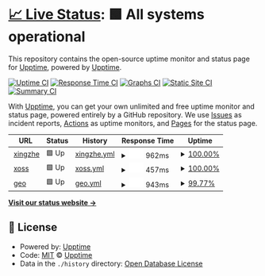 # [📈 Live Status](https://demo.upptime.js.org): <!--live status--> **🟩 All systems operational**

This repository contains the open-source uptime monitor and status page for [Upptime](https://upptime.js.org), powered by [Upptime](https://github.com/upptime/upptime).

[![Uptime CI](https://github.com/upptime/upptime/workflows/Uptime%20CI/badge.svg)](https://github.com/upptime/upptime/actions?query=workflow%3A%22Uptime+CI%22)
[![Response Time CI](https://github.com/upptime/upptime/workflows/Response%20Time%20CI/badge.svg)](https://github.com/upptime/upptime/actions?query=workflow%3A%22Response+Time+CI%22)
[![Graphs CI](https://github.com/upptime/upptime/workflows/Graphs%20CI/badge.svg)](https://github.com/upptime/upptime/actions?query=workflow%3A%22Graphs+CI%22)
[![Static Site CI](https://github.com/upptime/upptime/workflows/Static%20Site%20CI/badge.svg)](https://github.com/upptime/upptime/actions?query=workflow%3A%22Static+Site+CI%22)
[![Summary CI](https://github.com/upptime/upptime/workflows/Summary%20CI/badge.svg)](https://github.com/upptime/upptime/actions?query=workflow%3A%22Summary+CI%22)

With [Upptime](https://upptime.js.org), you can get your own unlimited and free uptime monitor and status page, powered entirely by a GitHub repository. We use [Issues](https://github.com/upptime/upptime/issues) as incident reports, [Actions](https://github.com/upptime/upptime/actions) as uptime monitors, and [Pages](https://demo.upptime.js.org) for the status page.

<!--start: status pages-->
<!-- This summary is generated by Upptime (https://github.com/upptime/upptime) -->
<!-- Do not edit this manually, your changes will be overwritten -->
<!-- prettier-ignore -->
| URL | Status | History | Response Time | Uptime |
| --- | ------ | ------- | ------------- | ------ |
| <img alt="" src="https://icons.duckduckgo.com/ip3/www.imxingzhe.com.ico" height="13"> [xingzhe](https://www.imxingzhe.com) | 🟩 Up | [xingzhe.yml](https://github.com/AoAoStudio/monitor/commits/HEAD/history/xingzhe.yml) | <details><summary><img alt="Response time graph" src="./graphs/xingzhe/response-time-week.png" height="20"> 962ms</summary><br><a href="https://demo.upptime.js.org/history/xingzhe"><img alt="Response time 1050" src="https://img.shields.io/endpoint?url=https%3A%2F%2Fraw.githubusercontent.com%2FAoAoStudio%2Fmonitor%2FHEAD%2Fapi%2Fxingzhe%2Fresponse-time.json"></a><br><a href="https://demo.upptime.js.org/history/xingzhe"><img alt="24-hour response time 1035" src="https://img.shields.io/endpoint?url=https%3A%2F%2Fraw.githubusercontent.com%2FAoAoStudio%2Fmonitor%2FHEAD%2Fapi%2Fxingzhe%2Fresponse-time-day.json"></a><br><a href="https://demo.upptime.js.org/history/xingzhe"><img alt="7-day response time 962" src="https://img.shields.io/endpoint?url=https%3A%2F%2Fraw.githubusercontent.com%2FAoAoStudio%2Fmonitor%2FHEAD%2Fapi%2Fxingzhe%2Fresponse-time-week.json"></a><br><a href="https://demo.upptime.js.org/history/xingzhe"><img alt="30-day response time 1059" src="https://img.shields.io/endpoint?url=https%3A%2F%2Fraw.githubusercontent.com%2FAoAoStudio%2Fmonitor%2FHEAD%2Fapi%2Fxingzhe%2Fresponse-time-month.json"></a><br><a href="https://demo.upptime.js.org/history/xingzhe"><img alt="1-year response time 1050" src="https://img.shields.io/endpoint?url=https%3A%2F%2Fraw.githubusercontent.com%2FAoAoStudio%2Fmonitor%2FHEAD%2Fapi%2Fxingzhe%2Fresponse-time-year.json"></a></details> | <details><summary><a href="https://demo.upptime.js.org/history/xingzhe">100.00%</a></summary><a href="https://demo.upptime.js.org/history/xingzhe"><img alt="All-time uptime 99.97%" src="https://img.shields.io/endpoint?url=https%3A%2F%2Fraw.githubusercontent.com%2FAoAoStudio%2Fmonitor%2FHEAD%2Fapi%2Fxingzhe%2Fuptime.json"></a><br><a href="https://demo.upptime.js.org/history/xingzhe"><img alt="24-hour uptime 100.00%" src="https://img.shields.io/endpoint?url=https%3A%2F%2Fraw.githubusercontent.com%2FAoAoStudio%2Fmonitor%2FHEAD%2Fapi%2Fxingzhe%2Fuptime-day.json"></a><br><a href="https://demo.upptime.js.org/history/xingzhe"><img alt="7-day uptime 100.00%" src="https://img.shields.io/endpoint?url=https%3A%2F%2Fraw.githubusercontent.com%2FAoAoStudio%2Fmonitor%2FHEAD%2Fapi%2Fxingzhe%2Fuptime-week.json"></a><br><a href="https://demo.upptime.js.org/history/xingzhe"><img alt="30-day uptime 100.00%" src="https://img.shields.io/endpoint?url=https%3A%2F%2Fraw.githubusercontent.com%2FAoAoStudio%2Fmonitor%2FHEAD%2Fapi%2Fxingzhe%2Fuptime-month.json"></a><br><a href="https://demo.upptime.js.org/history/xingzhe"><img alt="1-year uptime 99.97%" src="https://img.shields.io/endpoint?url=https%3A%2F%2Fraw.githubusercontent.com%2FAoAoStudio%2Fmonitor%2FHEAD%2Fapi%2Fxingzhe%2Fuptime-year.json"></a></details>
| <img alt="" src="https://icons.duckduckgo.com/ip3/www.xoss.co.ico" height="13"> [xoss](https://www.xoss.co) | 🟩 Up | [xoss.yml](https://github.com/AoAoStudio/monitor/commits/HEAD/history/xoss.yml) | <details><summary><img alt="Response time graph" src="./graphs/xoss/response-time-week.png" height="20"> 457ms</summary><br><a href="https://demo.upptime.js.org/history/xoss"><img alt="Response time 481" src="https://img.shields.io/endpoint?url=https%3A%2F%2Fraw.githubusercontent.com%2FAoAoStudio%2Fmonitor%2FHEAD%2Fapi%2Fxoss%2Fresponse-time.json"></a><br><a href="https://demo.upptime.js.org/history/xoss"><img alt="24-hour response time 445" src="https://img.shields.io/endpoint?url=https%3A%2F%2Fraw.githubusercontent.com%2FAoAoStudio%2Fmonitor%2FHEAD%2Fapi%2Fxoss%2Fresponse-time-day.json"></a><br><a href="https://demo.upptime.js.org/history/xoss"><img alt="7-day response time 457" src="https://img.shields.io/endpoint?url=https%3A%2F%2Fraw.githubusercontent.com%2FAoAoStudio%2Fmonitor%2FHEAD%2Fapi%2Fxoss%2Fresponse-time-week.json"></a><br><a href="https://demo.upptime.js.org/history/xoss"><img alt="30-day response time 476" src="https://img.shields.io/endpoint?url=https%3A%2F%2Fraw.githubusercontent.com%2FAoAoStudio%2Fmonitor%2FHEAD%2Fapi%2Fxoss%2Fresponse-time-month.json"></a><br><a href="https://demo.upptime.js.org/history/xoss"><img alt="1-year response time 481" src="https://img.shields.io/endpoint?url=https%3A%2F%2Fraw.githubusercontent.com%2FAoAoStudio%2Fmonitor%2FHEAD%2Fapi%2Fxoss%2Fresponse-time-year.json"></a></details> | <details><summary><a href="https://demo.upptime.js.org/history/xoss">100.00%</a></summary><a href="https://demo.upptime.js.org/history/xoss"><img alt="All-time uptime 100.00%" src="https://img.shields.io/endpoint?url=https%3A%2F%2Fraw.githubusercontent.com%2FAoAoStudio%2Fmonitor%2FHEAD%2Fapi%2Fxoss%2Fuptime.json"></a><br><a href="https://demo.upptime.js.org/history/xoss"><img alt="24-hour uptime 100.00%" src="https://img.shields.io/endpoint?url=https%3A%2F%2Fraw.githubusercontent.com%2FAoAoStudio%2Fmonitor%2FHEAD%2Fapi%2Fxoss%2Fuptime-day.json"></a><br><a href="https://demo.upptime.js.org/history/xoss"><img alt="7-day uptime 100.00%" src="https://img.shields.io/endpoint?url=https%3A%2F%2Fraw.githubusercontent.com%2FAoAoStudio%2Fmonitor%2FHEAD%2Fapi%2Fxoss%2Fuptime-week.json"></a><br><a href="https://demo.upptime.js.org/history/xoss"><img alt="30-day uptime 100.00%" src="https://img.shields.io/endpoint?url=https%3A%2F%2Fraw.githubusercontent.com%2FAoAoStudio%2Fmonitor%2FHEAD%2Fapi%2Fxoss%2Fuptime-month.json"></a><br><a href="https://demo.upptime.js.org/history/xoss"><img alt="1-year uptime 100.00%" src="https://img.shields.io/endpoint?url=https%3A%2F%2Fraw.githubusercontent.com%2FAoAoStudio%2Fmonitor%2FHEAD%2Fapi%2Fxoss%2Fuptime-year.json"></a></details>
| <img alt="" src="https://icons.duckduckgo.com/ip3/geo.imxingzhe.com.ico" height="13"> [geo](https://geo.imxingzhe.com/api/v4/health/) | 🟩 Up | [geo.yml](https://github.com/AoAoStudio/monitor/commits/HEAD/history/geo.yml) | <details><summary><img alt="Response time graph" src="./graphs/geo/response-time-week.png" height="20"> 943ms</summary><br><a href="https://demo.upptime.js.org/history/geo"><img alt="Response time 990" src="https://img.shields.io/endpoint?url=https%3A%2F%2Fraw.githubusercontent.com%2FAoAoStudio%2Fmonitor%2FHEAD%2Fapi%2Fgeo%2Fresponse-time.json"></a><br><a href="https://demo.upptime.js.org/history/geo"><img alt="24-hour response time 980" src="https://img.shields.io/endpoint?url=https%3A%2F%2Fraw.githubusercontent.com%2FAoAoStudio%2Fmonitor%2FHEAD%2Fapi%2Fgeo%2Fresponse-time-day.json"></a><br><a href="https://demo.upptime.js.org/history/geo"><img alt="7-day response time 943" src="https://img.shields.io/endpoint?url=https%3A%2F%2Fraw.githubusercontent.com%2FAoAoStudio%2Fmonitor%2FHEAD%2Fapi%2Fgeo%2Fresponse-time-week.json"></a><br><a href="https://demo.upptime.js.org/history/geo"><img alt="30-day response time 997" src="https://img.shields.io/endpoint?url=https%3A%2F%2Fraw.githubusercontent.com%2FAoAoStudio%2Fmonitor%2FHEAD%2Fapi%2Fgeo%2Fresponse-time-month.json"></a><br><a href="https://demo.upptime.js.org/history/geo"><img alt="1-year response time 990" src="https://img.shields.io/endpoint?url=https%3A%2F%2Fraw.githubusercontent.com%2FAoAoStudio%2Fmonitor%2FHEAD%2Fapi%2Fgeo%2Fresponse-time-year.json"></a></details> | <details><summary><a href="https://demo.upptime.js.org/history/geo">99.77%</a></summary><a href="https://demo.upptime.js.org/history/geo"><img alt="All-time uptime 99.96%" src="https://img.shields.io/endpoint?url=https%3A%2F%2Fraw.githubusercontent.com%2FAoAoStudio%2Fmonitor%2FHEAD%2Fapi%2Fgeo%2Fuptime.json"></a><br><a href="https://demo.upptime.js.org/history/geo"><img alt="24-hour uptime 100.00%" src="https://img.shields.io/endpoint?url=https%3A%2F%2Fraw.githubusercontent.com%2FAoAoStudio%2Fmonitor%2FHEAD%2Fapi%2Fgeo%2Fuptime-day.json"></a><br><a href="https://demo.upptime.js.org/history/geo"><img alt="7-day uptime 99.77%" src="https://img.shields.io/endpoint?url=https%3A%2F%2Fraw.githubusercontent.com%2FAoAoStudio%2Fmonitor%2FHEAD%2Fapi%2Fgeo%2Fuptime-week.json"></a><br><a href="https://demo.upptime.js.org/history/geo"><img alt="30-day uptime 99.95%" src="https://img.shields.io/endpoint?url=https%3A%2F%2Fraw.githubusercontent.com%2FAoAoStudio%2Fmonitor%2FHEAD%2Fapi%2Fgeo%2Fuptime-month.json"></a><br><a href="https://demo.upptime.js.org/history/geo"><img alt="1-year uptime 99.96%" src="https://img.shields.io/endpoint?url=https%3A%2F%2Fraw.githubusercontent.com%2FAoAoStudio%2Fmonitor%2FHEAD%2Fapi%2Fgeo%2Fuptime-year.json"></a></details>

<!--end: status pages-->

[**Visit our status website →**](https://demo.upptime.js.org)

## 📄 License

- Powered by: [Upptime](https://github.com/upptime/upptime)
- Code: [MIT](./LICENSE) © [Upptime](https://upptime.js.org)
- Data in the `./history` directory: [Open Database License](https://opendatacommons.org/licenses/odbl/1-0/)
